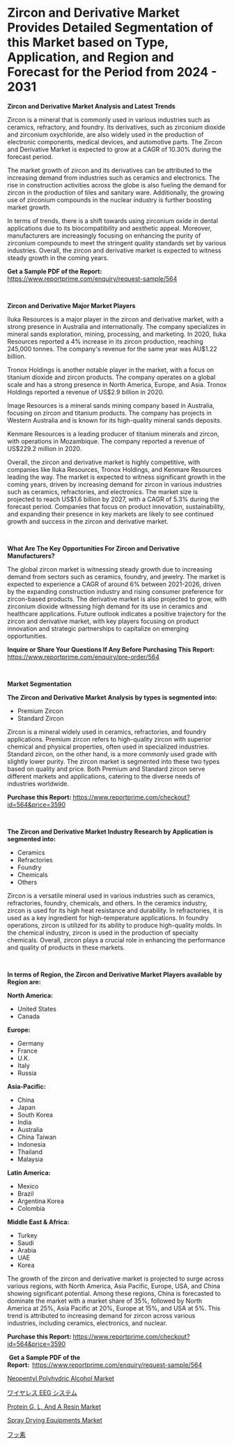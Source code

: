 <p><h1>Zircon and Derivative Market Provides Detailed Segmentation of this Market based on Type, Application, and Region and Forecast for the Period from 2024 - 2031</h1></p><p><strong>Zircon and Derivative Market Analysis and Latest Trends</strong></p>
<p><p>Zircon is a mineral that is commonly used in various industries such as ceramics, refractory, and foundry. Its derivatives, such as zirconium dioxide and zirconium oxychloride, are also widely used in the production of electronic components, medical devices, and automotive parts. The Zircon and Derivative Market is expected to grow at a CAGR of 10.30% during the forecast period.</p><p>The market growth of zircon and its derivatives can be attributed to the increasing demand from industries such as ceramics and electronics. The rise in construction activities across the globe is also fueling the demand for zircon in the production of tiles and sanitary ware. Additionally, the growing use of zirconium compounds in the nuclear industry is further boosting market growth.</p><p>In terms of trends, there is a shift towards using zirconium oxide in dental applications due to its biocompatibility and aesthetic appeal. Moreover, manufacturers are increasingly focusing on enhancing the purity of zirconium compounds to meet the stringent quality standards set by various industries. Overall, the zircon and derivative market is expected to witness steady growth in the coming years.</p></p>
<p><strong>Get a Sample PDF of the Report:&nbsp;</strong> <a href="https://www.reportprime.com/enquiry/request-sample/564">https://www.reportprime.com/enquiry/request-sample/564</a></p>
<p>&nbsp;</p>
<p><strong>Zircon and Derivative Major Market Players</strong></p>
<p><p>Iluka Resources is a major player in the zircon and derivative market, with a strong presence in Australia and internationally. The company specializes in mineral sands exploration, mining, processing, and marketing. In 2020, Iluka Resources reported a 4% increase in its zircon production, reaching 245,000 tonnes. The company's revenue for the same year was AU$1.22 billion.</p><p>Tronox Holdings is another notable player in the market, with a focus on titanium dioxide and zircon products. The company operates on a global scale and has a strong presence in North America, Europe, and Asia. Tronox Holdings reported a revenue of US$2.9 billion in 2020.</p><p>Image Resources is a mineral sands mining company based in Australia, focusing on zircon and titanium products. The company has projects in Western Australia and is known for its high-quality mineral sands deposits.</p><p>Kenmare Resources is a leading producer of titanium minerals and zircon, with operations in Mozambique. The company reported a revenue of US$229.2 million in 2020.</p><p>Overall, the zircon and derivative market is highly competitive, with companies like Iluka Resources, Tronox Holdings, and Kenmare Resources leading the way. The market is expected to witness significant growth in the coming years, driven by increasing demand for zircon in various industries such as ceramics, refractories, and electronics. The market size is projected to reach US$1.6 billion by 2027, with a CAGR of 5.3% during the forecast period. Companies that focus on product innovation, sustainability, and expanding their presence in key markets are likely to see continued growth and success in the zircon and derivative market.</p></p>
<p>&nbsp;</p>
<p><strong>What Are The Key Opportunities For Zircon and Derivative Manufacturers?</strong></p>
<p><p>The global zircon market is witnessing steady growth due to increasing demand from sectors such as ceramics, foundry, and jewelry. The market is expected to experience a CAGR of around 6% between 2021-2026, driven by the expanding construction industry and rising consumer preference for zircon-based products. The derivative market is also projected to grow, with zirconium dioxide witnessing high demand for its use in ceramics and healthcare applications. Future outlook indicates a positive trajectory for the zircon and derivative market, with key players focusing on product innovation and strategic partnerships to capitalize on emerging opportunities.</p></p>
<p><strong>Inquire or Share Your Questions If Any Before Purchasing This Report:</strong> <a href="https://www.reportprime.com/enquiry/pre-order/564">https://www.reportprime.com/enquiry/pre-order/564</a></p>
<p>&nbsp;</p>
<p><strong>Market Segmentation</strong></p>
<p><strong>The Zircon and Derivative Market Analysis by types is segmented into:</strong></p>
<p><ul><li>Premium Zircon</li><li>Standard Zircon</li></ul></p>
<p><p>Zircon is a mineral widely used in ceramics, refractories, and foundry applications. Premium zircon refers to high-quality zircon with superior chemical and physical properties, often used in specialized industries. Standard zircon, on the other hand, is a more commonly used grade with slightly lower purity. The zircon market is segmented into these two types based on quality and price. Both Premium and Standard zircon serve different markets and applications, catering to the diverse needs of industries worldwide.</p></p>
<p><strong>Purchase this Report:&nbsp;</strong><a href="https://www.reportprime.com/checkout?id=564&price=3590">https://www.reportprime.com/checkout?id=564&price=3590</a></p>
<p>&nbsp;</p>
<p><strong>The Zircon and Derivative Market Industry Research by Application is segmented into:</strong></p>
<p><ul><li>Ceramics</li><li>Refractories</li><li>Foundry</li><li>Chemicals</li><li>Others</li></ul></p>
<p><p>Zircon is a versatile mineral used in various industries such as ceramics, refractories, foundry, chemicals, and others. In the ceramics industry, zircon is used for its high heat resistance and durability. In refractories, it is used as a key ingredient for high-temperature applications. In foundry operations, zircon is utilized for its ability to produce high-quality molds. In the chemical industry, zircon is used in the production of specialty chemicals. Overall, zircon plays a crucial role in enhancing the performance and quality of products in these markets.</p></p>
<p>&nbsp;</p>
<p><strong>In terms of Region, the Zircon and Derivative Market Players available by Region are:</strong></p>
<p>
    <p> <strong> North America: </strong>
        <ul>
            <li>United States</li>
            <li>Canada</li>
        </ul>
        </p> 
    <p> <strong> Europe: </strong>
        <ul>
            <li>Germany</li>
            <li>France</li>
            <li>U.K.</li>
            <li>Italy</li>
            <li>Russia</li>
        </ul>
        </p> 
    <p> <strong> Asia-Pacific: </strong>
        <ul>
            <li>China</li>
            <li>Japan</li>
            <li>South Korea</li>
            <li>India</li>
            <li>Australia</li>
            <li>China Taiwan</li>
            <li>Indonesia</li>
            <li>Thailand</li>
            <li>Malaysia</li>
        </ul>
        </p> 
    <p> <strong> Latin America: </strong>
        <ul>
            <li>Mexico</li>
            <li>Brazil</li>
            <li>Argentina Korea</li>
            <li>Colombia</li>
        </ul>
        </p> 
    <p> <strong> Middle East & Africa: </strong>
        <ul>
            <li>Turkey</li>
            <li>Saudi</li>
            <li>Arabia</li>
            <li>UAE</li>
            <li>Korea</li>
        </ul>
    </p>
    </p>
<p><p>The growth of the zircon and derivative market is projected to surge across various regions, with North America, Asia Pacific, Europe, USA, and China showing significant potential. Among these regions, China is forecasted to dominate the market with a market share of 35%, followed by North America at 25%, Asia Pacific at 20%, Europe at 15%, and USA at 5%. This trend is attributed to increasing demand for zircon across various industries, including ceramics, electronics, and nuclear.</p></p>
<p><strong>Purchase this Report: </strong><a href="https://www.reportprime.com/checkout?id=564&price=3590">https://www.reportprime.com/checkout?id=564&price=3590</a></p>
<p>&nbsp;<strong>Get a Sample PDF of the Report:&nbsp;&nbsp;</strong><a href="https://www.reportprime.com/enquiry/request-sample/564">https://www.reportprime.com/enquiry/request-sample/564</a></p>
<p><strong></strong></p>
<p><p><a href="https://github.com/joannagoyvaerts/Market-Research-Report-List-1/blob/main/neopentyl-polyhydric-alcohol-market.md">Neopentyl Polyhydric Alcohol Market</a></p><p><a href="https://github.com/wkuactfdzwizk06/Market-Research-Report-List-1/blob/main/6459872944.md">ワイヤレス EEG システム</a></p><p><a href="https://github.com/lubmix/Market-Research-Report-List-1/blob/main/protein-g-l-and-a-resin-market.md">Protein G, L, And A Resin Market</a></p><p><a href="https://issuu.com/reportprime-2/docs/spray-drying-equipments-market-size-2030.pptx">Spray Drying Equipments Market</a></p><p><a href="https://medium.com/@manuelmann1976/%E3%83%95%E3%83%83%E7%B4%A0%E5%B8%82%E5%A0%B4-%E7%AB%B6%E4%BA%89%E5%88%86%E6%9E%90-%E5%B8%82%E5%A0%B4%E5%8B%95%E5%90%91-2031%E5%B9%B4%E3%81%BE%E3%81%A7%E3%81%AE%E4%BA%88%E6%B8%AC-ed67c7ec329a">フッ素</a></p></p>